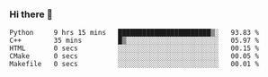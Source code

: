 ### Hi there 👋

<!--START_SECTION:waka-->

```text
Python     9 hrs 15 mins   ███████████████████████▒░   93.83 %
C++        35 mins         █▒░░░░░░░░░░░░░░░░░░░░░░░   05.97 %
HTML       0 secs          ░░░░░░░░░░░░░░░░░░░░░░░░░   00.15 %
CMake      0 secs          ░░░░░░░░░░░░░░░░░░░░░░░░░   00.05 %
Makefile   0 secs          ░░░░░░░░░░░░░░░░░░░░░░░░░   00.01 %
```

<!--END_SECTION:waka-->
